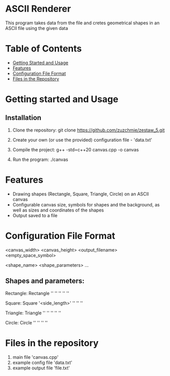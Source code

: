 # ASCII Renderer

This program takes data from the file and cretes geometrical shapes in an ASCII file using the given data 

# Table of Contents


- [Getting Started and Usage](#getting-started-and-usage)
- [Features](#features)
- [Configuration File Format](#configuration-file-format)
- [Files in the Repository](#files-in-the-repository)



# Getting started and Usage
## Installation
1. Clone the repository:
git clone https://github.com/zuzchmie/zestaw_5.git

2. Create your own (or use the provided) configuration file - 'data.txt'

3. Compile the project:
g++ -std=c++20 canvas.cpp -o canvas 

4. Run the program:
./canvas

# Features

- Drawing shapes (Rectangle, Square, Triangle, Circle) on an ASCII canvas
- Configurable canvas size, symbols for shapes and the background, as well as sizes and coordinates of the shapes
- Output saved to a file

# Configuration File Format

<canvas_width> <canvas_height> <output_filename> <empty_space_symbol>  

<shape_name> <shape_parameters>
...

## Shapes and parameters:
Rectangle: Rectangle '<width>' '<height>' '<x>' '<y>' '<symbol>'

Square: Square '<side_length>' '<x>' '<y>' '<symbol>'

Triangle: Triangle '<base>' '<height>' '<x>' '<y>' '<symbol>'

Circle: Circle '<radius>' '<x>' '<y>' '<symbol>'
 


# Files in the repository
1. main file 'canvas.cpp'
2. example config file 'data.txt'
3. example output file 'file.txt'



